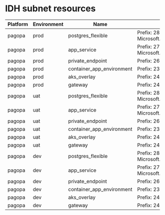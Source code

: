 # IDH subnet resources
|Platform| Environment| Name | Description | 
|------|---------|----|---|
|pagopa|prod|postgres_flexible| Prefix: 28, delegation: Microsoft.DBforPostgreSQL/flexibleServers |
|pagopa|prod|app_service| Prefix: 27, delegation: Microsoft.Web/serverFarms |
|pagopa|prod|private_endpoint| Prefix: 26, delegation: - |
|pagopa|prod|container_app_environment| Prefix: 23, delegation: - |
|pagopa|prod|aks_overlay| Prefix: 24, delegation: - |
|pagopa|prod|gateway| Prefix: 24, delegation: - |
|pagopa|uat|postgres_flexible| Prefix: 28, delegation: Microsoft.DBforPostgreSQL/flexibleServers |
|pagopa|uat|app_service| Prefix: 27, delegation: Microsoft.Web/serverFarms |
|pagopa|uat|private_endpoint| Prefix: 26, delegation: - |
|pagopa|uat|container_app_environment| Prefix: 23, delegation: - |
|pagopa|uat|aks_overlay| Prefix: 24, delegation: - |
|pagopa|uat|gateway| Prefix: 24, delegation: - |
|pagopa|dev|postgres_flexible| Prefix: 28, delegation: Microsoft.DBforPostgreSQL/flexibleServers |
|pagopa|dev|app_service| Prefix: 27, delegation: Microsoft.Web/serverFarms |
|pagopa|dev|private_endpoint| Prefix: 26, delegation: - |
|pagopa|dev|container_app_environment| Prefix: 23, delegation: - |
|pagopa|dev|aks_overlay| Prefix: 24, delegation: - |
|pagopa|dev|gateway| Prefix: 24, delegation: - |
